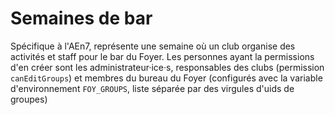 Semaines de bar
===============

Spécifique à l'AEn7, représente une semaine où un club organise des activités et staff pour le bar du Foyer.
Les personnes ayant la permissions d'en créer sont les administrateur·ice·s, responsables des clubs (permission `canEditGroups`) et membres du bureau du Foyer (configurés avec la variable d'environnement `FOY_GROUPS`, liste séparée par des virgules d'uids de groupes)
